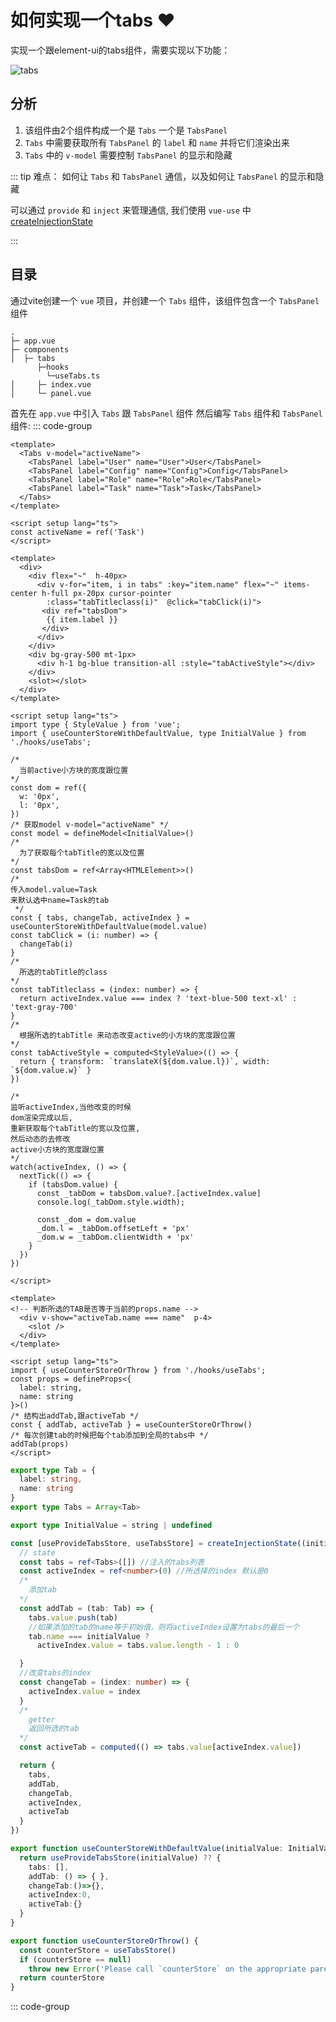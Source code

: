 # 如何实现一个tabs :heart:
实现一个跟element-ui的tabs组件，需要实现以下功能：


![tabs](/vue/tabs.gif)


## 分析
1. 该组件由2个组件构成一个是 `Tabs` 一个是 `TabsPanel`
2. `Tabs` 中需要获取所有 `TabsPanel` 的 `label` 和 `name` 并将它们渲染出来
3. `Tabs` 中的 `v-model` 需要控制 `TabsPanel` 的显示和隐藏

::: tip
难点：
如何让 `Tabs` 和 `TabsPanel` 通信，以及如何让 `TabsPanel` 的显示和隐藏

可以通过 `provide` 和 `inject` 来管理通信, 我们使用 `vue-use` 中 [createInjectionState](http://www.vueusejs.com/shared/createInjectionState/)

:::

## 目录
通过vite创建一个 `vue` 项目，并创建一个 `Tabs` 组件，该组件包含一个 `TabsPanel` 组件
```
.
├─ app.vue
├─ components
│  ├─ tabs
      ├─hooks
        └─useTabs.ts
│     ├─ index.vue
│     └─ panel.vue

```

首先在 `app.vue` 中引入 `Tabs` 跟 `TabsPanel` 组件
然后编写 `Tabs` 组件和 `TabsPanel` 组件:
::: code-group
```vue [app.vue]
<template>
  <Tabs v-model="activeName">
    <TabsPanel label="User" name="User">User</TabsPanel>
    <TabsPanel label="Config" name="Config">Config</TabsPanel>
    <TabsPanel label="Role" name="Role">Role</TabsPanel>
    <TabsPanel label="Task" name="Task">Task</TabsPanel>
  </Tabs>
</template>

<script setup lang="ts">
const activeName = ref('Task')
</script>
```


```vue [tabs/index.vue]
<template>
  <div>
    <div flex="~"  h-40px>
      <div v-for="item, i in tabs" :key="item.name" flex="~" items-center h-full px-20px cursor-pointer
        :class="tabTitleclass(i)"  @click="tabClick(i)">
       <div ref="tabsDom">
        {{ item.label }}
       </div>
      </div>
    </div>
    <div bg-gray-500 mt-1px>
      <div h-1 bg-blue transition-all :style="tabActiveStyle"></div>
    </div>
    <slot></slot>
  </div>
</template>

<script setup lang="ts">
import type { StyleValue } from 'vue';
import { useCounterStoreWithDefaultValue, type InitialValue } from './hooks/useTabs';

/* 
  当前active小方块的宽度跟位置
*/
const dom = ref({
  w: '0px',
  l: '0px',
})
/* 获取model v-model="activeName" */
const model = defineModel<InitialValue>()
/* 
  为了获取每个tabTitle的宽以及位置
*/
const tabsDom = ref<Array<HTMLElement>>()
/* 
传入model.value=Task 
来默认选中name=Task的tab
 */
const { tabs, changeTab, activeIndex } = useCounterStoreWithDefaultValue(model.value)
const tabClick = (i: number) => {
  changeTab(i)
}
/* 
  所选的tabTitle的class
*/
const tabTitleclass = (index: number) => {
  return activeIndex.value === index ? 'text-blue-500 text-xl' : 'text-gray-700'
}
/* 
  根据所选的tabTitle 来动态改变active的小方块的宽度跟位置
*/
const tabActiveStyle = computed<StyleValue>(() => {
  return { transform: `translateX(${dom.value.l})`, width: `${dom.value.w}` }
})

/* 
监听activeIndex,当他改变的时候
dom渲染完成以后,
重新获取每个tabTitle的宽以及位置,
然后动态的去修改
active小方块的宽度跟位置
*/
watch(activeIndex, () => {
  nextTick(() => {
    if (tabsDom.value) {
      const _tabDom = tabsDom.value?.[activeIndex.value]
      console.log(_tabDom.style.width);

      const _dom = dom.value
      _dom.l = _tabDom.offsetLeft + 'px'
      _dom.w = _tabDom.clientWidth + 'px'
    }
  })
})

</script>

```

```vue [tabs/panel.vue]
<template>
<!-- 判断所选的TAB是否等于当前的props.name -->
  <div v-show="activeTab.name === name"  p-4>
    <slot />
  </div>
</template>

<script setup lang="ts">
import { useCounterStoreOrThrow } from './hooks/useTabs';
const props = defineProps<{
  label: string,
  name: string
}>()
/* 结构出addTab,跟activeTab */
const { addTab, activeTab } = useCounterStoreOrThrow()
/* 每次创建tab的时候把每个tab添加到全局的tabs中 */
addTab(props)
</script>

```

```ts [tabs/hooks/useTabs.ts]
export type Tab = {
  label: string,
  name: string
}
export type Tabs = Array<Tab>

export type InitialValue = string | undefined

const [useProvideTabsStore, useTabsStore] = createInjectionState((initialValue: InitialValue) => {
  // state
  const tabs = ref<Tabs>([]) //注入的tabs列表
  const activeIndex = ref<number>(0) //所选择的index 默认是0
  /* 
    添加tab
  */
  const addTab = (tab: Tab) => {
    tabs.value.push(tab)
    //如果添加的tab的name等于初始值，则将activeIndex设置为tabs的最后一个
    tab.name === initialValue ?
      activeIndex.value = tabs.value.length - 1 : 0

  }
  //改变tabs的index
  const changeTab = (index: number) => {
    activeIndex.value = index
  }
  /* 
    getter
    返回所选的tab
  */
  const activeTab = computed(() => tabs.value[activeIndex.value])

  return {
    tabs,
    addTab,
    changeTab,
    activeIndex,
    activeTab
  }
})

export function useCounterStoreWithDefaultValue(initialValue: InitialValue) {
  return useProvideTabsStore(initialValue) ?? {
    tabs: [],
    addTab: () => { },
    changeTab:()=>{},
    activeIndex:0,
    activeTab:{}
  }
}

export function useCounterStoreOrThrow() {
  const counterStore = useTabsStore()
  if (counterStore == null)
    throw new Error('Please call `counterStore` on the appropriate parent component')
  return counterStore
}


```
 ::: code-group

